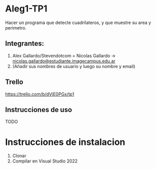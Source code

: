 # Aleg1-TP1
Hacer un programa que detecte cuadrilateros, y que muestre su area y perimetro.

## Integrantes:
1. Alex Gallardo/Stevendotcom = Nicolas Gallardo -> <nicolas.gallardo@estudiante.imagecampus.edu.ar>
2. (Añadir sus nombres de usuario y luego su nombre y email)

## Trello
https://trello.com/b/dVjE0PGx/tp1

## Instrucciones de uso
TODO

# Instrucciones de instalacion
1. Clonar
2. Compilar en Visual Studio 2022

